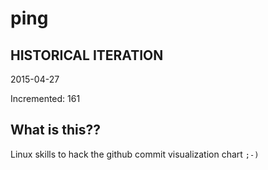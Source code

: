 # ping

## HISTORICAL ITERATION
2015-04-27

Incremented: 161

## What is this?? 
Linux skills to hack the github commit visualization chart `;-)`

